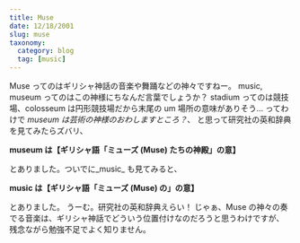 ```yaml
---
title: Muse
date: 12/18/2001
slug: muse
taxonomy:
  category: blog
  tag: [music]
---
```


Muse ってのはギリシャ神話の音楽や舞踊などの神々ですねー。
music, museum ってのはこの神様にちなんだ言葉でしょうか？
stadium ってのは競技場、colosseum は円形競技場だから末尾の um 場所の意味がありそう...
ってわけで _museum は芸術の神様のおわしますところ？_、
と思って研究社の英和辞典を見てみたらズバリ、
> 
**museum は【ギリシャ語「ミューズ (Muse) たちの神殿」の意】**

とありました。ついでに_music_ も見てみると、
> 
**music は【ギリシャ語「ミューズ (Muse) の」の意】**

とありました。
うーむ。研究社の英和辞典えらい！
じゃぁ、Muse の神々の奏でる音楽は、ギリシャ神話でどういう位置付けなのだろうと思うわけですが、 残念ながら勉強不足でよく知りません。